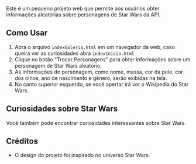 Este é um pequeno projeto web que permite aos usuários obter informações aleatórias sobre personagens de Star Wars da API.

## Como Usar
1. Abra o arquivo `indexGaleria.html` em um navegador da web, caso queira ver as curiosidades abra `indexInicio.html`
2. Clique no botão "Trocar Personagens" para obter informações sobre um personagem de Star Wars aleatório.
3. As informações do personagem, como nome, massa, cor da pele, cor dos olhos, ano de nascimento e gênero, serão exibidas na tela.
4. No canto superior esquerdo, se você apertar irá ver o Wikipedia do Star Wars. 

## Curiosidades sobre Star Wars
Você também pode encontrar curiosidades interessantes sobre Star Wars.

## Créditos
- O design do projeto foi inspirado no universo Star Wars.
